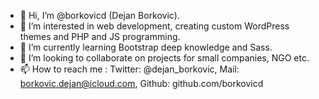 - 👋 Hi, I’m @borkovicd (Dejan Borkovic).
- 👀 I’m interested in web development, creating custom WordPress themes and PHP and JS programming.
- 🌱 I’m currently learning Bootstrap deep knowledge and Sass.
- 💞️ I’m looking to collaborate on projects for small companies, NGO etc.
- 📫 How to reach me : Twitter: @dejan_borkovic, Mail: borkovic.dejan@icloud.com, Github: github.com/borkovicd

<!---
borkovicd/borkovicd is a ✨ special ✨ repository because its `README.md` (this file) appears on your GitHub profile.
You can click the Preview link to take a look at your changes.
--->
